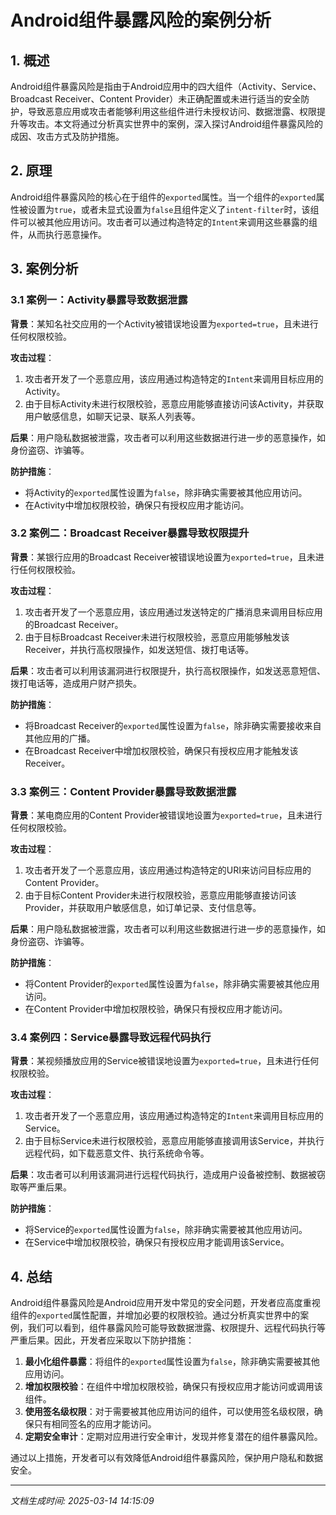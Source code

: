 # Android组件暴露风险的案例分析

## 1. 概述

Android组件暴露风险是指由于Android应用中的四大组件（Activity、Service、Broadcast Receiver、Content Provider）未正确配置或未进行适当的安全防护，导致恶意应用或攻击者能够利用这些组件进行未授权访问、数据泄露、权限提升等攻击。本文将通过分析真实世界中的案例，深入探讨Android组件暴露风险的成因、攻击方式及防护措施。

## 2. 原理

Android组件暴露风险的核心在于组件的`exported`属性。当一个组件的`exported`属性被设置为`true`，或者未显式设置为`false`且组件定义了`intent-filter`时，该组件可以被其他应用访问。攻击者可以通过构造特定的`Intent`来调用这些暴露的组件，从而执行恶意操作。

## 3. 案例分析

### 3.1 案例一：Activity暴露导致数据泄露

**背景**：某知名社交应用的一个Activity被错误地设置为`exported=true`，且未进行任何权限校验。

**攻击过程**：
1. 攻击者开发了一个恶意应用，该应用通过构造特定的`Intent`来调用目标应用的Activity。
2. 由于目标Activity未进行权限校验，恶意应用能够直接访问该Activity，并获取用户敏感信息，如聊天记录、联系人列表等。

**后果**：用户隐私数据被泄露，攻击者可以利用这些数据进行进一步的恶意操作，如身份盗窃、诈骗等。

**防护措施**：
- 将Activity的`exported`属性设置为`false`，除非确实需要被其他应用访问。
- 在Activity中增加权限校验，确保只有授权应用才能访问。

### 3.2 案例二：Broadcast Receiver暴露导致权限提升

**背景**：某银行应用的Broadcast Receiver被错误地设置为`exported=true`，且未进行任何权限校验。

**攻击过程**：
1. 攻击者开发了一个恶意应用，该应用通过发送特定的广播消息来调用目标应用的Broadcast Receiver。
2. 由于目标Broadcast Receiver未进行权限校验，恶意应用能够触发该Receiver，并执行高权限操作，如发送短信、拨打电话等。

**后果**：攻击者可以利用该漏洞进行权限提升，执行高权限操作，如发送恶意短信、拨打电话等，造成用户财产损失。

**防护措施**：
- 将Broadcast Receiver的`exported`属性设置为`false`，除非确实需要接收来自其他应用的广播。
- 在Broadcast Receiver中增加权限校验，确保只有授权应用才能触发该Receiver。

### 3.3 案例三：Content Provider暴露导致数据泄露

**背景**：某电商应用的Content Provider被错误地设置为`exported=true`，且未进行任何权限校验。

**攻击过程**：
1. 攻击者开发了一个恶意应用，该应用通过构造特定的URI来访问目标应用的Content Provider。
2. 由于目标Content Provider未进行权限校验，恶意应用能够直接访问该Provider，并获取用户敏感信息，如订单记录、支付信息等。

**后果**：用户隐私数据被泄露，攻击者可以利用这些数据进行进一步的恶意操作，如身份盗窃、诈骗等。

**防护措施**：
- 将Content Provider的`exported`属性设置为`false`，除非确实需要被其他应用访问。
- 在Content Provider中增加权限校验，确保只有授权应用才能访问。

### 3.4 案例四：Service暴露导致远程代码执行

**背景**：某视频播放应用的Service被错误地设置为`exported=true`，且未进行任何权限校验。

**攻击过程**：
1. 攻击者开发了一个恶意应用，该应用通过构造特定的`Intent`来调用目标应用的Service。
2. 由于目标Service未进行权限校验，恶意应用能够直接调用该Service，并执行远程代码，如下载恶意文件、执行系统命令等。

**后果**：攻击者可以利用该漏洞进行远程代码执行，造成用户设备被控制、数据被窃取等严重后果。

**防护措施**：
- 将Service的`exported`属性设置为`false`，除非确实需要被其他应用访问。
- 在Service中增加权限校验，确保只有授权应用才能调用该Service。

## 4. 总结

Android组件暴露风险是Android应用开发中常见的安全问题，开发者应高度重视组件的`exported`属性配置，并增加必要的权限校验。通过分析真实世界中的案例，我们可以看到，组件暴露风险可能导致数据泄露、权限提升、远程代码执行等严重后果。因此，开发者应采取以下防护措施：

1. **最小化组件暴露**：将组件的`exported`属性设置为`false`，除非确实需要被其他应用访问。
2. **增加权限校验**：在组件中增加权限校验，确保只有授权应用才能访问或调用该组件。
3. **使用签名级权限**：对于需要被其他应用访问的组件，可以使用签名级权限，确保只有相同签名的应用才能访问。
4. **定期安全审计**：定期对应用进行安全审计，发现并修复潜在的组件暴露风险。

通过以上措施，开发者可以有效降低Android组件暴露风险，保护用户隐私和数据安全。

---

*文档生成时间: 2025-03-14 14:15:09*
